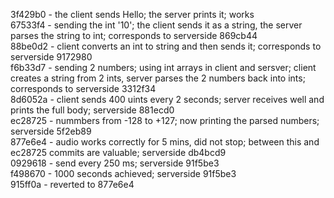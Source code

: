 3f429b0 - the client sends Hello; the server prints it; works  
67533f4 - sending the int '10'; the client sends it as a string, the server parses the string to int; corresponds to serverside 869cb44  
88be0d2 - client converts an int to string and then sends it; corresponds to serverside 9172980  
f6b33d7 - sending 2 numbers; using int arrays in client and sersver; client creates a string from 2 ints, server parses the 2 numbers back into ints; corresponds to serverside 3312f34  
8d6052a - client sends 400 uints every 2 seconds; server receives well and prints the full body; serverside 881ecd0  
ec28725 - nummbers from -128 to +127; now printing the parsed numbers; serverside 5f2eb89  
877e6e4 - audio works correctly for 5 mins, did not stop; between this and ec28725 commits are valuable; serverside db4bcd9  
0929618 - send every 250 ms; serverside 91f5be3  
f498670 - 1000 seconds achieved; serverside 91f5be3  
915ff0a - reverted to 877e6e4  
